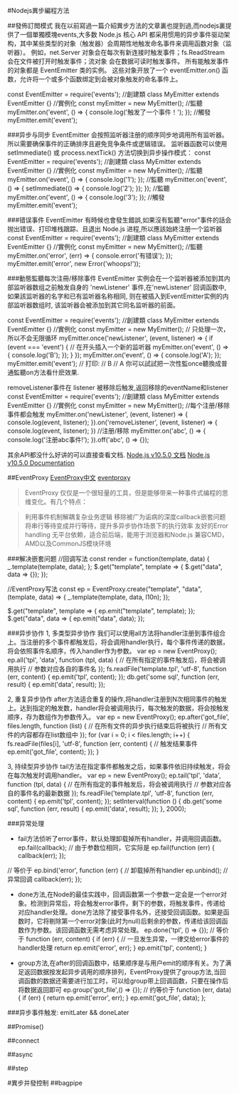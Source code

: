 #Nodejs異步編程方法

##發佈訂閲模式
我在以前寫過一篇介紹異步方法的文章裏也提到過,而nodejs裏提供了一個單獨模塊events,大多数 Node.js 核心 API 都采用惯用的异步事件驱动架构，其中某些类型的对象（触发器）会周期性地触发命名事件来调用函数对象（监听器）。
例如，net.Server 对象会在每次有新连接时触发事件；fs.ReadStream 会在文件被打开时触发事件；流对象 会在数据可读时触发事件。
所有能触发事件的对象都是 EventEmitter 类的实例。 这些对象开放了一个 eventEmitter.on() 函数，允许将一个或多个函数绑定到会被对象触发的命名事件上。

const EventEmitter = require('events');
//創建類
class MyEmitter extends EventEmitter {}
//實例化
const myEmitter = new MyEmitter();
//監聽
myEmitter.on('event', () => {
    console.log('触发了一个事件！');
});
//觸發
myEmitter.emit('event');

###异步与同步
EventEmitter 会按照监听器注册的顺序同步地调用所有监听器。 所以需要确保事件的正确排序且避免竞争条件或逻辑错误。 监听器函数可以使用 setImmediate() 或 process.nextTick() 方法切换到异步操作模式：
const EventEmitter = require('events');
//創建類
class MyEmitter extends EventEmitter {}
//實例化
const myEmitter = new MyEmitter();
//監聽
myEmitter.on('event', () => {
    console.log('1');
});
//監聽
myEmitter.on('event', () => {
    setImmediate(() => {
        console.log('2');
    });
});
//監聽
myEmitter.on('event', () => {
    console.log('3');
});
//觸發
myEmitter.emit('event');

###错误事件
EventEmitter 有時候也會發生錯誤,如果沒有監聽"error"事件的話会抛出错误、打印堆栈跟踪、且退出 Node.js 进程,所以應該始終注册一个监听器
const EventEmitter = require('events');
//創建類
class MyEmitter extends EventEmitter {}
//實例化
const myEmitter = new MyEmitter();
//監聽
myEmitter.on('error', (err) => {
    console.error('有错误');
});
myEmitter.emit('error', new Error('whoops!'));

###動態監聽每次注冊/移除事件
EventEmitter 实例会在一个监听器被添加到其内部监听器数组之前触发自身的 'newListener' 事件,在'newListener' 回调函数中, 如果該监听器的名字和已有监听器名称相同, 则在被插入到EventEmitter实例的内部监听器数组时, 该监听器会被添加到其它同名监听器的前面。

const EventEmitter = require('events');
//創建類
class MyEmitter extends EventEmitter {}
//實例化
const myEmitter = new MyEmitter();
// 只处理一次，所以不会无限循环
myEmitter.once('newListener', (event, listener) => {
    if (event === 'event') {
        // 在开头插入一个新的监听器
        myEmitter.on('event', () => {
            console.log('B');
        });
    }
});
myEmitter.on('event', () => {
    console.log('A');
});
myEmitter.emit('event');
// 打印:
//   B
//   A
你可以試試把一次性監once聽換成普通監聽on方法看什麽效果.


removeListener事件在 listener 被移除后触发,返回移除的eventName和listener
const EventEmitter = require('events');
//創建類
class MyEmitter extends EventEmitter {}
//實例化
const myEmitter = new MyEmitter();
//每个注册/移除事件都会触发
myEmitter.on('newListener', (event, listener) => {
    console.log(event, listener);
}).on('removeListener', (event, listener) => {
    console.log(event, listener);
})
//注册/移除
myEmitter.on('abc', () => {
    console.log('注册abc事件!');
}).off('abc', () => {});

<!-- 注册removeListener事件
removeListener (event, listener) => {
    console.log(event, listener);
}
移除abc事件
abc () => {
    console.log('注册abc事件!');
} -->



其余API都没什么好讲的可以直接查看文档.
[Node.js v10.5.0 文档](http://nodejs.cn/api/events.html#events_emitter_off_eventname_listener)
[Node.js v10.5.0 Documentation](https://nodejs.org/dist/latest-v10.x/docs/api/events.html#events_event_newlistener)



##EventProxy
[EventProxy中文](http://eventproxy.html5ify.com/index.html)
[eventproxy](https://github.com/JacksonTian/eventproxy/blob/master/README_en.md)

> EventProxy 仅仅是一个很轻量的工具，但是能够带来一种事件式编程的思维变化。有几个特点：

>利用事件机制解耦复杂业务逻辑
移除被广为诟病的深度callback嵌套问题
将串行等待变成并行等待，提升多异步协作场景下的执行效率
友好的Error handling
无平台依赖，适合前后端，能用于浏览器和Node.js
兼容CMD，AMD以及CommonJS模块环境

###解决嵌套问题
//回调写法
const render = function(template, data) {
    _.template(template, data);
};
$.get("template", template => {
    $.get("data", data => {});
});


//EventProxy写法
const ep = EventProxy.create("template", "data", (template, data) => {
    _.template(template, data, l10n);
});

$.get("template", template => {
    ep.emit("template", template);
});
$.get("data", data => {
    ep.emit("data", data);
});


###异步协作
1, 多类型异步协作
我们可以使用all方法将handler注册到事件组合上。当注册的多个事件都触发后，将会调用handler执行，每个事件传递的数据，将会依照事件名顺序，传入handler作为参数。
var ep = new EventProxy();
ep.all('tpl', 'data', function (tpl, data) {
  // 在所有指定的事件触发后，将会被调用执行
  // 参数对应各自的事件名
});
fs.readFile('template.tpl', 'utf-8', function (err, content) {
  ep.emit('tpl', content);
});
db.get('some sql', function (err, result) {
  ep.emit('data', result);
});

2, 重复异步协作
after方法适合重复的操作,将handler注册到N次相同事件的触发上。达到指定的触发数，handler将会被调用执行，每次触发的数据，将会按触发顺序，存为数组作为参数传入。
var ep = new EventProxy();
ep.after('got_file', files.length, function (list) {
  // 在所有文件的异步执行结束后将被执行
  // 所有文件的内容都存在list数组中
});
for (var i = 0; i < files.length; i++) {
  fs.readFile(files[i], 'utf-8', function (err, content) {
    // 触发结果事件
    ep.emit('got_file', content);
  });
}

3, 持续型异步协作
tail方法在指定事件都触发之后，如果事件依旧持续触发，将会在每次触发时调用handler。
var ep = new EventProxy();
ep.tail('tpl', 'data', function (tpl, data) {
  // 在所有指定的事件触发后，将会被调用执行
  // 参数对应各自的事件名的最新数据
});
fs.readFile('template.tpl', 'utf-8', function (err, content) {
  ep.emit('tpl', content);
});
setInterval(function () {
  db.get('some sql', function (err, result) {
    ep.emit('data', result);
  });
}, 2000);


###异常处理
* fail方法侦听了error事件，默认处理卸载掉所有handler，并调用回调函数。
ep.fail(callback);
// 由于参数位相同，它实际是
ep.fail(function (err) {
  callback(err);
});

// 等价于
ep.bind('error', function (err) {
  // 卸载掉所有handler
  ep.unbind();
  // 异常回调
  callback(err);
});


* done方法,在Node的最佳实践中，回调函数第一个参数一定会是一个error对象。检测到异常后，将会触发error事件。剩下的参数，将触发事件，传递给对应handler处理。done方法除了接受事件名外，还接受回调函数。如果是函数时，它将剔除第一个error对象(此时为null)后剩余的参数，传递给该回调函数作为参数。该回调函数无需考虑异常处理。
ep.done('tpl',  () =>  {});
// 等价于
function (err, content) {
  if (err) {
    // 一旦发生异常，一律交给error事件的handler处理
    return ep.emit('error', err);
  }
  ep.emit('tpl', content);
}

* group方法,在after的回调函数中，结果顺序是与用户emit的顺序有关。为了满足返回数据按发起异步调用的顺序排列，EventProxy提供了group方法,当回调函数的数据还需要进行加工时，可以给group带上回调函数，只要在操作后将数据返回即可
ep.group('got_file',() => {});
// 约等价于
function (err, data) {
  if (err) {
    return ep.emit('error', err);
  }
  ep.emit('got_file', data);
};


###异步事件触发: emitLater && doneLater



##Promise()



##connect



##async




##step






#異步并發控制
##bagpipe
